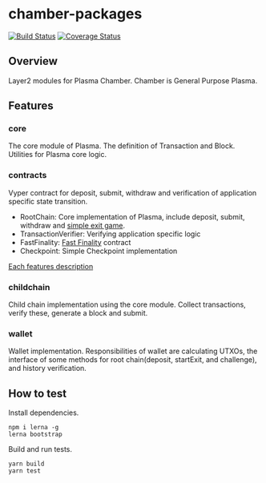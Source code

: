 chamber-packages
=====

[![Build Status](https://travis-ci.org/cryptoeconomicslab/chamber-packages.svg?branch=master)](https://travis-ci.org/cryptoeconomicslab/chamber-packages)
[![Coverage Status](https://coveralls.io/repos/github/cryptoeconomicslab/chamber-packages/badge.svg?branch=master)](https://coveralls.io/github/cryptoeconomicslab/chamber-packages?branch=master)


## Overview

Layer2 modules for Plasma Chamber.
Chamber is General Purpose Plasma.


## Features

### core

The core module of Plasma.
The definition of Transaction and Block.
Utilities for Plasma core logic.

### contracts

Vyper contract for deposit, submit, withdraw and verification of application specific state transition.

- RootChain: Core implementation of Plasma, include deposit, submit, withdraw and [simple exit game](https://github.com/cryptoeconomicslab/plasma-chamber/wiki/Exit-Game).
- TransactionVerifier: Verifying application specific logic
- FastFinality: [Fast Finality](https://github.com/cryptoeconomicslab/plasma-chamber/wiki/Plasma-Fast-Finality) contract
- Checkpoint: Simple Checkpoint implementation

[Each features description](https://github.com/cryptoeconomicslab/plasma-chamber/wiki)

### childchain

Child chain implementation using the core module.
Collect transactions, verify these, generate a block and submit.

### wallet

Wallet implementation.
Responsibilities of wallet are calculating UTXOs,
the interface of some methods for root chain(deposit, startExit, and challenge), and history verification.

## How to test

Install dependencies.

```
npm i lerna -g
lerna bootstrap
```

Build and run tests.

```
yarn build
yarn test
```
